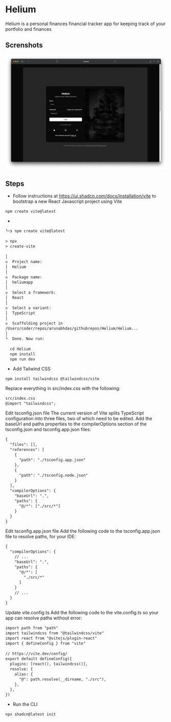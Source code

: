 # Helium
Helium is a personal finances financial tracker app for keeping track of your portfolio and finances


## Screnshots

![Screenshot 1](https://raw.githubusercontent.com/arunabhdas/Helium/refs/heads/main/screenshots/helium_screenshot_1.png)

## Steps

- Follow instructions at https://ui.shadcn.com/docs/installation/vite
  to bootstrap a new React Javascript project using Vite
```
npm create vite@latest
```

- 
```
╰─❯ npm create vite@latest

> npx
> create-vite

│
◇  Project name:
│  Helium
│
◇  Package name:
│  heliumapp
│
◇  Select a framework:
│  React
│
◇  Select a variant:
│  TypeScript
│
◇  Scaffolding project in /Users/coder/repos/arunabhdas/githubrepos/Helium/Helium...
│
└  Done. Now run:

  cd Helium
  npm install
  npm run dev
```

* Add Tailwind CSS

```
npm install tailwindcss @tailwindcss/vite
```

Replace everything in src/index.css with the following:

```
src/index.css
@import "tailwindcss";
```

Edit tsconfig.json file
The current version of Vite splits TypeScript configuration into three files, two of which need to be edited. Add the baseUrl and paths properties to the compilerOptions section of the tsconfig.json and tsconfig.app.json files:

```
{
  "files": [],
  "references": [
    {
      "path": "./tsconfig.app.json"
    },
    {
      "path": "./tsconfig.node.json"
    }
  ],
  "compilerOptions": {
    "baseUrl": ".",
    "paths": {
      "@/*": ["./src/*"]
    }
  }
}
```
Edit tsconfig.app.json file
Add the following code to the tsconfig.app.json file to resolve paths, for your IDE:

```
{
  "compilerOptions": {
    // ...
    "baseUrl": ".",
    "paths": {
      "@/*": [
        "./src/*"
      ]
    }
    // ...
  }
}
````
Update vite.config.ts
Add the following code to the vite.config.ts so your app can resolve paths without error:

```
import path from "path"
import tailwindcss from "@tailwindcss/vite"
import react from "@vitejs/plugin-react"
import { defineConfig } from "vite"
 
// https://vite.dev/config/
export default defineConfig({
  plugins: [react(), tailwindcss()],
  resolve: {
    alias: {
      "@": path.resolve(__dirname, "./src"),
    },
  },
})
```

* Run the CLI

```
npx shadcn@latest init
```

